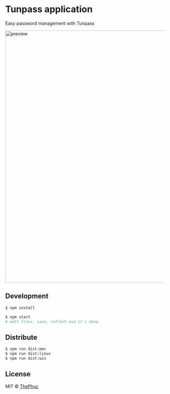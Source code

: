# Tunpass application

Easy password management with Tunpass

<img src="https://github.com/thephucit/Tunpass/raw/master/screenshots/screen.png" width="800" alt="preview"/>

## Development

```bash
$ npm install

$ npm start
# edit files, save, refresh and it's done.
```

## Distribute

```bash
$ npm run dist:mac
$ npm run dist:linux
$ npm run dist:win
```

## License

MIT &copy; [ThePhuc](https://gitlab.com/thephucit)
